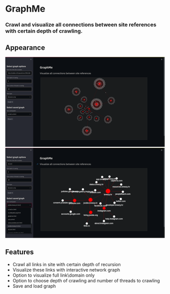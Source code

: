 # GraphMe
### Crawl and visualize all connections between site references with certain depth of crawling.

## Appearance
![screenshot1](screenshots/demo1.png)
![screenshot2](screenshots/demo2.png)

## Features
* Crawl all links in site with certain depth of recursion
* Visualize these links with interactive network graph
* Option to visualize full link\domain only
* Option to choose depth of crawling and number of threads to crawling
* Save and load graph
